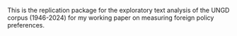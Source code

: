 This is the replication package for the exploratory text analysis of the UNGD corpus (1946-2024) for my working paper on measuring foreign policy preferences.
